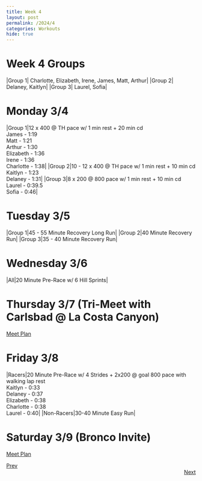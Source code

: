 ```yaml
---
title: Week 4
layout: post
permalink: /2024/4
categories: Workouts
hide: true
---
```



# Week 4 Groups

|Group 1| Charlotte, Elizabeth, Irene, James, Matt, Arthur|
|Group 2| Delaney, Kaitlyn|
|Group 3| Laurel, Sofia|

# Monday 3/4 

|Group 1|12 x 400 @ TH pace w/ 1 min rest + 20 min cd <br> James - 1:19 <br> Matt - 1:21 <br> Arthur - 1:30 <br> Elizabeth - 1:36 <br> Irene - 1:36 <br> Charlotte - 1:38|
|Group 2|10 - 12 x 400 @ TH pace w/ 1 min rest + 10 min cd <br> Kaitlyn - 1:23 <br> Delaney - 1:31|
|Group 3|8 x 200 @ 800 pace w/ 1 min rest + 10 min cd <br> Laurel - 0:39.5 <br> Sofia - 0:46|

# Tuesday 3/5

|Group 1|45 - 55 Minute Recovery Long Run|
|Group 2|40 Minute Recovery Run|
|Group 3|35 - 40 Minute Recovery Run|

# Wednesday 3/6

|All|20 Minute Pre-Race w/ 6 Hill Sprints|

# Thursday 3/7 (Tri-Meet with Carlsbad @ La Costa Canyon)

[Meet Plan]({{site.baseurl}}/2024/CB_LCC)

# Friday 3/8

|Racers|20 Minute Pre-Race w/ 4 Strides + 2x200 @ goal 800 pace with walking lap rest <br> Kaitlyn - 0:33 <br> Delaney - 0:37 <br> Elizabeth - 0:38 <br> Charlotte - 0:38 <br> Laurel - 0:40|
|Non-Racers|30-40 Minute Easy Run|

# Saturday 3/9 (Bronco Invite)

[Meet Plan]({{site.baseurl}}/2024/BI)

<div style="text-align: left"> <a href="{{site.baseurl}}/2024/3">Prev</a></div> 
<div style="text-align: right"> <a href="{{site.baseurl}}/2024/5">Next</a></div>